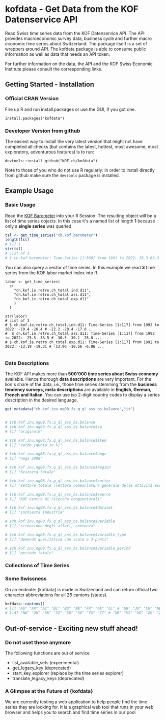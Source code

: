 # kofdata - Get Data from the KOF Datenservice API

Read Swiss time series data from the KOF Datenservice API. The API provides macroeconomic survey data, business cycle and further macro economic time series about Switzerland. The package itself is a set of wrappers around API. The kofdata package is able to consume public information as well as data that needs an API token.

For further information on the data, the API and the KOF Swiss Economic Institute please consult the corresponding links. 

## Getting Started - Installation


### Official CRAN Version

Fire up R and run install.packages or use the GUI, if you got one. 

```
install.packages("kofdata")

```

### Developer Version from github

The easiest way to install the very latest version that might not have completed all checks (but contains the latest, hottest, most awesome, most exploratory, adventurous features) is to run: 

```
devtools::install_github("KOF-ch/kofdata")
```

Note to those of you who do not use R regularly: in order to install directly from github make sure the `devtools` package is installed. 


## Example Usage


### Basic Usage

Read the [KOF Barometer](https://kof.ethz.ch/en/forecasts-and-indicators/indicators/kof-economic-barometer.html) into your R Session. The resulting object will be a list of time series objects. In this case it's a named list of length **1** because only a **single series** was queried. 

```r
tsl <- get_time_series("ch.kof.barometer")
length(tsl)
# [1] 1
str(tsl)
# List of 1
# $ ch.kof.barometer: Time-Series [1:368] from 1991 to 2022: 78.3 69.3 69.5 78 77.9 ...
```

You can also query a vector of time series. In this example we read **3** time series from the KOF labor market index into R. 

```
labor <- get_time_series(
  c(
    "ch.kof.ie.retro.ch_total.ind.d11",
    "ch.kof.ie.retro.ch_total.ass.d11",
    "ch.kof.ie.retro.ch_total.exp.d11"
    )
  )
  
str(labor)  
# List of 3
# $ ch.kof.ie.retro.ch_total.ind.d11: Time-Series [1:117] from 1992 to 2022: -19.4 -26.4 # -22.2 -20.4 -17.8 ...
#  $ ch.kof.ie.retro.ch_total.ass.d11: Time-Series [1:117] from 1992 to 2022: -25.5 -33.5 # -30.5 -30.1 -28.8 ...
# $ ch.kof.ie.retro.ch_total.exp.d11: Time-Series [1:117] from 1992 to 2022: -13.19 -19.31 # -13.96 -10.56 -6.86 ...
  

```

### Data Descriptions


The KOF API makes more than **500'000 time series about Swiss economy** available. 
Hence thorough **data descriptions** are very important. For the lion's share of the data, i.e., those time series stemming from the **business tendency surveys, meta descriptions** are available in **English, German, French and Italian**. You can use iso 2-digit country codes to display a series description in the desired language. 


```r
get_metadata("ch.kof.inu.ng08.fx.q_ql_ass_bs.balance","it")


# $ch.kof.inu.ng08.fx.q_ql_ass_bs.balance
# $ch.kof.inu.ng08.fx.q_ql_ass_bs.balance$sa
# [1] "originale"

# $ch.kof.inu.ng08.fx.q_ql_ass_bs.balance$item
# [1] "saldo (quota in %)"

# $ch.kof.inu.ng08.fx.q_ql_ass_bs.balance$noga
# [1] "noga 2008"

# $ch.kof.inu.ng08.fx.q_ql_ass_bs.balance$region
# [1] "Svizzera totale"

# $ch.kof.inu.ng08.fx.q_ql_ass_bs.balance$sector
# [1] "settore totale (lettera nomenclatura generale delle attività economiche C # (ATTIVITÀ MANIFATTURIERE))"

# $ch.kof.inu.ng08.fx.q_ql_ass_bs.balance$source
# [1] "KOF Centro di ricerche congiunturali"

# $ch.kof.inu.ng08.fx.q_ql_ass_bs.balance$dataset
# [1] "inchiesta Industria"

# $ch.kof.inu.ng08.fx.q_ql_ass_bs.balance$variable
# [1] "situazione degli affari, sentenza"

# $ch.kof.inu.ng08.fx.q_ql_ass_bs.balance$variable_type
# [1] "domanda qualitativa con scala a 3 punti"

# $ch.kof.inu.ng08.fx.q_ql_ass_bs.balance$variable_period
# [1] "periodo totale"


```

### Collections of Time Series


### Some Swissness


On an endnote: {kofdata} is made in Switzerland and can return official two character abbreviations for all 26 cantons (states). 

```r
kofdata::cantons()
# [1] "AG" "AR" "AI" "BL" "BS" "BE" "FR" "GE" "GL" # "GR" "JU" "LU" "NE"
# [14] "NW" "OW" "SH" "SZ" "SO" "SG" "TG" "TI" # "UR" "VS" "VD" "ZG" "ZH"

```


## Out-of-service - Exciting new stuff ahead!


### Do not uset these anymore

The following functions are out of service

- list_available_sets (experimental)
- get_legacy_key (deprecated)
- start_key_explorer (replace by the time series explorer)
- translate_legacy_keys (deprecated)


### A Glimpse at the Future of {kofdata}

We are currently testing a web application to help people find the time series they are looking for. It is a graphical web tool that runs in your web browser and helps you to search and find time series in our pool 





